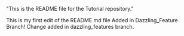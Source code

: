 "This is the README file for the Tutorial repository."

This is my first edit of the README.md file
Added in Dazzling_Feature Branch!
Change added in dazzling_features branch.
